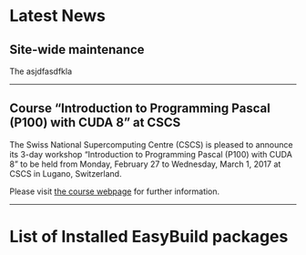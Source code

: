 # Latest News

## Site-wide maintenance

The asjdfasdfkla

---

## Course “Introduction to Programming Pascal (P100) with CUDA 8” at CSCS

The Swiss National Supercomputing Centre (CSCS) is pleased to announce its 3-day workshop “Introduction to Programming Pascal (P100) with CUDA 8” to be held from Monday, February 27 to Wednesday, March 1, 2017 at CSCS in Lugano, Switzerland.

Please visit [the course webpage](http://www.cscs.ch/events/event_detail/index.html?tx_seminars_pi1%5BshowUid%5D=155) for further information.

---

# List of Installed EasyBuild packages

